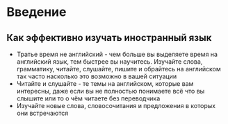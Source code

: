 # Введение

## Как эффективно изучать иностранный язык

* Тратье время не английский - чем больше вы выделяете время на английский язык, тем быстрее вы научитесь. Изучайте слова, грамматику, читайте, слушайте, пишите и обрайтесь на английском так часто насколько это возможно в вашей ситуации
* Читайте и слушайте - те темы на английском, которые вам интересны, даже если вы не полностью понимаете всё что вы слышите или то о чём читаете без переводчика
* Изучайте новые слова, словосочитания и предложения в которых они встречаются